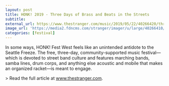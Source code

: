 ```yaml
---
layout: post
title: HONK! 2019 - Three Days of Brass and Beats in the Streets
subtitle:
external_url: https://www.thestranger.com/music/2019/05/22/40266420/three-days-of-brass-and-beats-in-the-streets
image_url: 'https://media2.fdncms.com/stranger/imager/u/large/40266410/img_8261.jpg'
categories: [festival]
---
```


<p>
In some ways, HONK! Fest West feels like an unintended antidote to the Seattle Freeze.
The free, three-day, community-supported music festival—which is devoted to street band culture and features marching bands, samba lines, drum corps, and anything else acoustic and mobile that makes an organized racket—is meant to engage.
</p>
<p>
> Read the full article at <a target="_blank" href="https://www.thestranger.com/music/2019/05/22/40266420/three-days-of-brass-and-beats-in-the-streets">www.thestranger.com</a>.
</p>
